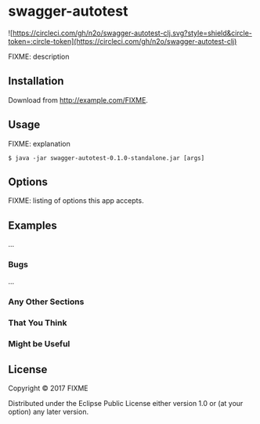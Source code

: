 # swagger-autotest
![https://circleci.com/gh/n2o/swagger-autotest-clj.svg?style=shield&circle-token=:circle-token](https://circleci.com/gh/n2o/swagger-autotest-clj)

FIXME: description

## Installation

Download from http://example.com/FIXME.

## Usage

FIXME: explanation

    $ java -jar swagger-autotest-0.1.0-standalone.jar [args]

## Options

FIXME: listing of options this app accepts.

## Examples

...

### Bugs

...

### Any Other Sections
### That You Think
### Might be Useful

## License

Copyright © 2017 FIXME

Distributed under the Eclipse Public License either version 1.0 or (at
your option) any later version.
